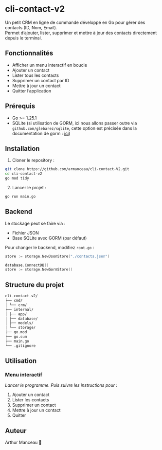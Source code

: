 # cli-contact-v2

Un petit CRM en ligne de commande développé en Go pour gérer des contacts (ID, Nom, Email).  
Permet d’ajouter, lister, supprimer et mettre à jour des contacts directement depuis le terminal.

## Fonctionnalités

- Afficher un menu interactif en boucle
- Ajouter un contact
- Lister tous les contacts
- Supprimer un contact par ID
- Mettre à jour un contact
- Quitter l’application

## Prérequis

- Go >= 1.25.1
- SQLite (si utilisation de GORM, ici nous allons passer outre via `github.com/glebarez/sqlite`, cette option est précisée dans la documentation de gorm : [ici](https://gorm.io/docs/connecting_to_the_database.html))

## Installation

1. Cloner le repository :

```bash
git clone https://github.com/armanceau/cli-contact-V2.git
cd cli-contact-v2
go mod tidy
```

2. Lancer le projet :

```bash
go run main.go
```

## Backend

Le stockage peut se faire via :

- Fichier JSON
- Base SQLite avec GORM (par défaut)

Pour changer le backend, modifiez `root.go` :

```go
store := storage.NewJsonStore("./contacts.json")

database.ConnectDB()
store := storage.NewGormStore()
```

## Structure du projet

```markdown
cli-contact-v2/
├── cmd/
│ └── crm/
├── internal/
│ ├── app/
│ ├── database/
│ ├── models/
│ └── storage/
├── go.mod
├── go.sum
├── main.go
└── .gitignore
```

## Utilisation

### Menu interactif

_Lancer le programme. Puis suivre les instructions pour :_

1. Ajouter un contact
2. Lister les contacts
3. Supprimer un contact
4. Mettre à jour un contact
5. Quitter

## Auteur

Arthur Manceau 🙉
